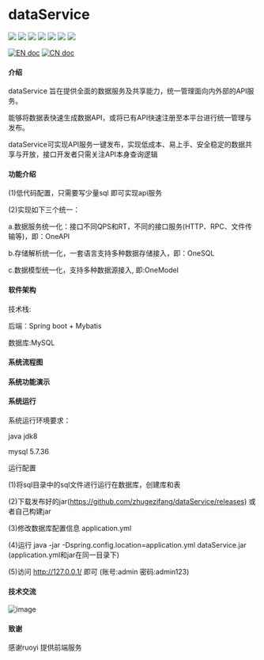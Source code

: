 # dataService
![](https://gitee.com/ZhuGeZiFang/dataService/badge/star.svg)
![](https://gitee.com/ZhuGeZiFang/dataService/badge/fork.svg?theme=gvp)
![](https://img.shields.io/github/stars/zhugezifang/dataService.svg?logo=GitHub)
![](https://img.shields.io/github/forks/zhugezifang/dataService.svg?logo=GitHub)
![](https://img.shields.io/github/watchers/zhugezifang/dataService.svg?logo=GitHub)
![](https://img.shields.io/github/license/zhugezifang/dataService.svg)
![](https://img.shields.io/github/v/release/zhugezifang/dataService?label=latest&style=flat-square)

[![EN doc](https://img.shields.io/badge/document-English-blue.svg)](README.md)
[![CN doc](https://img.shields.io/badge/文档-中文版-blue.svg)](README-CN.md)

#### 介绍
dataService 旨在提供全面的数据服务及共享能力，统一管理面向内外部的API服务。

能够将数据表快速生成数据API，或将已有API快速注册至本平台进行统一管理与发布。

dataService可实现API服务一键发布，实现低成本、易上手、安全稳定的数据共享与开放，接口开发者只需关注API本身查询逻辑

#### 功能介绍
(1)低代码配置，只需要写少量sql 即可实现api服务

(2)实现如下三个统一：

a.数据服务统一化：接口不同QPS和RT，不同的接口服务(HTTP、RPC、文件传输等)，即：OneAPI

b.存储解析统一化，一套语言支持多种数据存储接入，即：OneSQL

c.数据模型统一化，支持多种数据源接入, 即:OneModel


#### 软件架构

技术栈:

后端：Spring boot + Mybatis

数据库:MySQL

#### 系统流程图


#### 系统功能演示

#### 系统运行
系统运行环境要求：

java jdk8

mysql 5.7.36

运行配置

(1)将sql目录中的sql文件进行运行在数据库，创建库和表

(2)下载发布好的jar(https://github.com/zhugezifang/dataService/releases) 或者自己构建jar

(3)修改数据库配置信息 application.yml

(4)运行 java -jar -Dspring.config.location=application.yml dataService.jar (application.yml和jar在同一目录下)

(5)访问 http://127.0.0.1/ 即可 (账号:admin 密码:admin123)

#### 技术交流
![image](https://user-images.githubusercontent.com/28300167/207255900-152d6834-9602-4ada-91ca-ad9906d89bf8.png)


#### 致谢
感谢ruoyi 提供前端服务